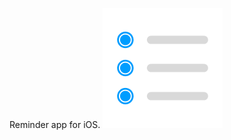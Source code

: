 Reminder app for iOS.
![Image alt](https://github.com/Useraccont1507/MyReminder/blob/new-main-branch/AppIcon192.png)
